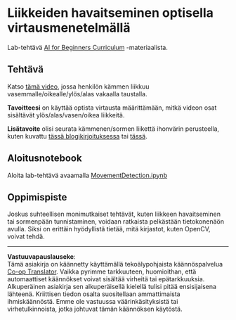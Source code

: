 <!--
CO_OP_TRANSLATOR_METADATA:
{
  "original_hash": "3d53d6409f80970f7281a45dee35328a",
  "translation_date": "2025-08-28T19:31:17+00:00",
  "source_file": "lessons/4-ComputerVision/06-IntroCV/lab/README.md",
  "language_code": "fi"
}
-->
# Liikkeiden havaitseminen optisella virtausmenetelmällä

Lab-tehtävä [AI for Beginners Curriculum](https://aka.ms/ai-beginners) -materiaalista.

## Tehtävä

Katso [tämä video](../../../../../../lessons/4-ComputerVision/06-IntroCV/lab/palm-movement.mp4), jossa henkilön kämmen liikkuu vasemmalle/oikealle/ylös/alas vakaalla taustalla.

**Tavoitteesi** on käyttää optista virtausta määrittämään, mitkä videon osat sisältävät ylös/alas/vasen/oikea liikkeitä.

**Lisätavoite** olisi seurata kämmenen/sormen liikettä ihonvärin perusteella, kuten kuvattu [tässä blogikirjoituksessa](https://dev.to/amarlearning/finger-detection-and-tracking-using-opencv-and-python-586m) tai [tässä](http://www.benmeline.com/finger-tracking-with-opencv-and-python/).

## Aloitusnotebook

Aloita lab-tehtävä avaamalla [MovementDetection.ipynb](MovementDetection.ipynb)

## Oppimispiste

Joskus suhteellisen monimutkaiset tehtävät, kuten liikkeen havaitseminen tai sormenpään tunnistaminen, voidaan ratkaista pelkästään tietokonenäön avulla. Siksi on erittäin hyödyllistä tietää, mitä kirjastot, kuten OpenCV, voivat tehdä.

---

**Vastuuvapauslauseke**:  
Tämä asiakirja on käännetty käyttämällä tekoälypohjaista käännöspalvelua [Co-op Translator](https://github.com/Azure/co-op-translator). Vaikka pyrimme tarkkuuteen, huomioithan, että automaattiset käännökset voivat sisältää virheitä tai epätarkkuuksia. Alkuperäinen asiakirja sen alkuperäisellä kielellä tulisi pitää ensisijaisena lähteenä. Kriittisen tiedon osalta suositellaan ammattimaista ihmiskäännöstä. Emme ole vastuussa väärinkäsityksistä tai virhetulkinnoista, jotka johtuvat tämän käännöksen käytöstä.